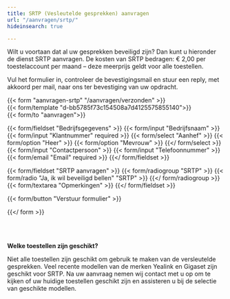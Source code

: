 ```yaml
---
title: SRTP (Vesleutelde gesprekken) aanvragen
url: "/aanvragen/srtp/"
hideinsearch: true

---
```

Wilt u voortaan dat al uw gesprekken beveiligd zijn? Dan kunt u hieronder de dienst SRTP aanvragen. De kosten van SRTP bedragen: € 2,00 per toestelaccount per maand – deze meerprijs geldt voor alle toestellen.

Vul het formulier in, controleer de bevestigingsmail en stuur een reply, met akkoord per mail, naar ons ter bevestiging van uw opdracht.

{{< form "aanvragen-srtp" "/aanvragen/verzonden" >}}  
{{< form/template "d-bb5785f73c154508a7d4125575855140">}}  
{{< form/to "aanvragen">}}

{{< form/fieldset "Bedrijfsgegevens" >}}
{{< form/input "Bedrijfsnaam" >}}
{{< form/input "Klantnummer" required >}}
{{< form/select "Aanhef" >}}
{{< form/option "Heer" >}}
{{< form/option "Mevrouw" >}}
{{</ form/select >}}
{{< form/input "Contactpersoon" >}}
{{< form/input "Telefoonnummer" >}}
{{< form/email "Email" required >}}
{{</ form/fieldset >}}

{{< form/fieldset "SRTP aanvragen" >}}
{{< form/radiogroup "SRTP" >}}
{{< form/radio "Ja, ik wil beveiligd bellen" "SRTP" >}}
{{</ form/radiogroup >}}
{{< form/textarea "Opmerkingen" >}}
{{</ form/fieldset >}}

{{< form/button "Verstuur formulier" >}}

{{</ form >}}

<br><br>

**Welke toestellen zijn geschikt?**

Niet alle toestellen zijn geschikt om gebruik te maken van de versleutelde gesprekken.
Veel recente modellen van de merken Yealink en Gigaset zijn geschikt voor SRTP. Na uw aanvraag nemen wij contact met u op om te kijken of uw huidige toestellen geschikt zijn en assisteren u bij de selectie van geschikte modellen.
